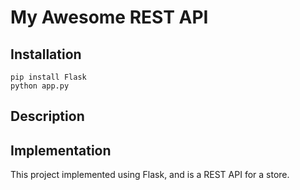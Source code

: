 # My Awesome REST API

## Installation

```
pip install Flask
python app.py
```

## Description



## Implementation

This project implemented using Flask, and is a REST API for a store.
